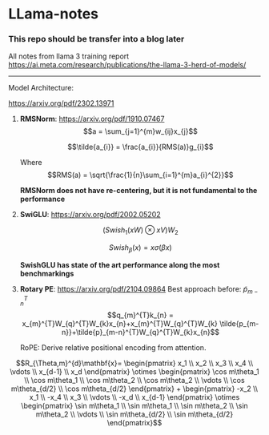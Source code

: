 ﻿# LLama-notes
### This repo should be transfer into a blog later
All notes from llama 3 training report
https://ai.meta.com/research/publications/the-llama-3-herd-of-models/
_______________

Model Architecture:

https://arxiv.org/pdf/2302.13971
1. **RMSNorm**: https://arxiv.org/pdf/1910.07467
   $$a = \sum_{j=1}^{m}w_{ij}x_{j}$$
   
   $$\tilde{a_{i}} = \frac{a_{i}}{RMS(a)}g_{i}$$
   
   Where
   $$RMS(a) = \sqrt{\frac{1}{n}\sum_{i=1}^{m}a_{i}^{2}}$$
   
   **RMSNorm does not have re-centering, but it is not fundamental to the performance**
2. **SwiGLU**: https://arxiv.org/pdf/2002.05202
   
   $$(Swish_{1}(xW)\otimes xV)W_{2}$$

   $$Swish_{\beta}(x) = x\sigma({\beta}x)$$
   
   **SwishGLU has state of the art performance along the most benchmarkings** 

3. **Rotary PE**: https://arxiv.org/pdf/2104.09864
   Best approach before:
$\tilde{p}_{m-n}^{T}$
$$q_{m}^{T}k_{n} = x_{m}^{T}W_{q}^{T}W_{k}x_{n}+x_{m}^{T}W_{q}^{T}W_{k} \tilde{p_{m-n}}+\tilde{p}_{m-n}^{T}W_{q}^{T}W_{k}x_{n}$$

   RoPE: Derive relative positional encoding from attention.

$$R_{\Theta,m}^{d}\mathbf{x}=
   \begin{pmatrix} x_1 \\ 
   x_2 \\ 
   x_3 \\ 
   x_4 \\ 
   \vdots \\ 
   x_{d-1} \\ 
   x_d 
   \end{pmatrix} 
   \otimes 
   \begin{pmatrix} \cos m\theta_1 \\ 
   \cos m\theta_1 \\ 
   \cos m\theta_2 \\ 
   \cos m\theta_2 \\ 
   \vdots \\ 
   \cos m\theta_{d/2} \\ 
   \cos m\theta_{d/2} 
   \end{pmatrix} 
   +
\begin{pmatrix} -x_2 \\ 
   x_1 \\ 
   -x_4 \\ 
   x_3 \\ 
   \vdots \\ 
   -x_d \\ 
   x_{d-1} 
   \end{pmatrix} 
   \otimes 
   \begin{pmatrix} 
   \sin m\theta_1 \\ 
   \sin m\theta_1 \\ 
   \sin m\theta_2 \\ 
   \sin m\theta_2 \\ 
   \vdots \\ 
   \sin m\theta_{d/2} \\ 
   \sin m\theta_{d/2} 
   \end{pmatrix}$$

